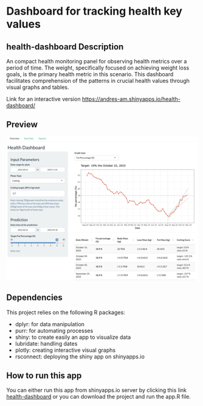 # Dashboard for tracking health key values

## health-dashboard Description
An compact health monitoring panel for observing health metrics over a period of time. 
The weight, specifically focused on achieving weight loss goals, is the primary health metric in this scenario. This dashboard facilitates comprehension of the patterns in crucial health values through visual graphs and tables.

Link for an interactive version https://andres-am.shinyapps.io/health-dashboard/ 

## Preview

![Alt text](preview.jpg)


## Dependencies

This project relies on the following R packages:

- dplyr: for data manipulation
- purr: for automating processes
- shiny: to create easily an app to visualize data 
- lubridate: handling dates 
- plotly: creating interactive visual graphs
- rsconnect: deploying the shiny app on shinyapps.io

## How to run this app 

You can either run this app from shinyapps.io server by clicking this link [health-dashboard](https://andres-am.shinyapps.io/health-dashboard/) or you can download the project and run the app.R file.


 